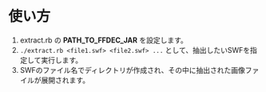 # 使い方

1. extract.rb の **PATH_TO_FFDEC_JAR** を設定します。
2. ``./extract.rb <file1.swf> <file2.swf> ...`` として、抽出したいSWFを指定して実行します。
3. SWFのファイル名でディレクトリが作成され、その中に抽出された画像ファイルが展開されます。
